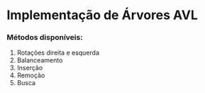 <h1> Implementação de Árvores AVL</h1>
<h3>Métodos disponíveis:<br /> </h2>
 
  <ol>
  <li> Rotações direita e esquerda</li>
  <li>Balanceamento</li>
  <li>Inserção</li>
  <li>Remoção</li>
  <li>Busca</li>
  
</ol>
